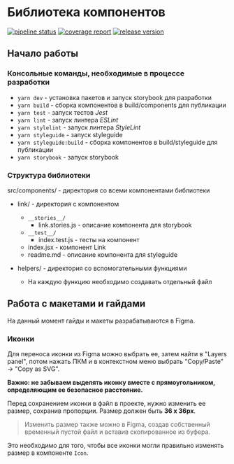 # Библиотека компонентов

[![pipeline status](https://gitlab.sima-land.ru/dev-dep/dev/packages/ui-nucleons/badges/master/pipeline.svg)](https://gitlab.sima-land.ru/dev-dep/dev/packages/ui-nucleons/pipelines)
[![coverage report](https://gitlab.sima-land.ru/dev-dep/dev/packages/ui-nucleons/badges/master/coverage.svg?job=test)](https://gitlab.sima-land.ru/dev-dep/dev/packages/ui-nucleons/commits/master)
[![release version](https://gitlab.sima-land.ru/dev-dep/dev/packages/ui-nucleons/-/jobs/artifacts/master/raw/release-version.svg?job=badge_release)](https://gitlab.sima-land.ru/dev-dep/dev/packages/ui-nucleons/-/tags)

## Начало работы
### Консольные команды, необходимые в процессе разработки
* ```yarn dev``` - установка пакетов и запуск storybook для разработки
* ```yarn build``` - сборка компонентов в build/components для публикации
* ```yarn test``` - запуск тестов *Jest*
* ```yarn lint``` - запуск линтера *ESLint*
* ```yarn stylelint``` - запуск линтера *StyleLint*
* ```yarn styleguide``` - запуск styleguide
* ```yarn styleguide:build``` - сборка компонентов в build/styleguide для публикации
* ```yarn storybook``` - запуск storybook

### Структура библиотеки

src/components/ - директория со всеми компонентами библиотеки

* link/ - директория с компонентом
    * `__stories__/`
        * link.stories.js - описание компонента для storybook
    * `__test__/`
        * index.test.js - тесты на компонент
    * index.jsx - компонент Link
    * readme.md - описание компонента для styleguide

* helpers/ - директория со вспомогательными функциями
    * На каждую функцию необходимо создавать отдельный файл

## Работа с макетами и гайдами

На данный момент гайды и макеты разрабатываются в Figma.

### Иконки

Для переноса иконки из Figma можно выбрать ее, затем найти в "Layers panel",
потом нажать ПКМ и в контекстном меню выбрать "Copy/Paste" -> "Copy as SVG".

**Важно: не забываем выделять иконку вместе с прямоугольником, определяющим ее безопасное расстояние.**

Перед сохранением иконки в файл в проекте, нужно изменить ее размер, сохранив пропорции.
Размер должен быть **36 x 36px**.

> Изменить размер также можно в Figma, создав собственный временный пустой файл и вставив скопированное из буфера.

Это необходимо для того, чтобы все иконки могли правильно изменять размер в компоненте `Icon`.
